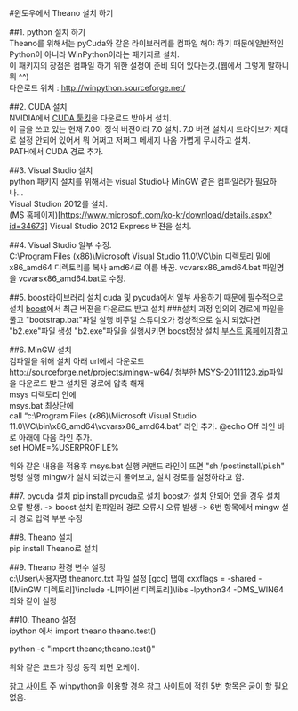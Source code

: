#윈도우에서 Theano 설치 하기 
 
 
##1. python 설치 하기    
Theano를 위해서는 pyCuda와 같은 라이브러리를 컴파일 해야 하기 때문에일반적인 Python이 아니라
WinPython이라는 패키지로 설치.    
이 패키지의 장점은 컴파일 하기 위한 설정이 준비 되어 있다는것.(웹에서 그렇게 말하니 뭐 ^^)   
다운로드 위치 : http://winpython.sourceforge.net/
 
 
##2. CUDA 설치  
NVIDIA에서 [CUDA 툴킷](https://developer.nvidia.com/cuda-toolkit)을 다운로드 받아서 설치.   
 이 글을 쓰고 있는 현재 7.0이 정식 버젼이라 7.0 설치. 
 7.0 버젼   설치시 드라이브가 제대로 설정 안되어 있어서 뭐 어쩌고 저쩌고 메세지 나옴  가볍게 무시하고 설치.   
 PATH에서 CUDA 경로 추가. 
 
 
##3. Visual Studio 설치   
python 패키지 설치를 위해서는 visual Studio나 MinGW 같은 컴파일러가 필요하나...  
Visual Studion 2012를 설치.   
(MS 홈페이지)[https://www.microsoft.com/ko-kr/download/details.aspx?id=34673] Visual Studio 2012 Express 버젼을 설치. 
 
 
##4. Visual Studio 일부 수정.    
C:\Program Files (x86)\Microsoft Visual Studio 11.0\VC\bin 디렉토리 밑에 x86_amd64 디렉토리를 복사 amd64로 이름 바꿈.   vcvarsx86_amd64.bat 파일명을 vcvarsx86_amd64.bat로 수정. 

##5. boost라이브러리 설치 
cuda 및 pycuda에서 일부 사용하기 때문에 필수적으로 설치 
[boost](http://www.boost.org/)에서 최근 버젼을 다운로드 받고 설치 
###설치 과정 
임의의 경로에 파일을 풀고 "bootstrap.bat"파일 실행 
비주얼 스튜디오가 정상적으로 설치 되었다면 "b2.exe"파일 생성
"b2.exe"파일을 실행시키면 boost정상 설치 
[부스트 홈페이지](http://www.boost.org/doc/libs/1_55_0/more/getting_started/windows.html)참고
 
##6. MinGW 설치   
컴파일을 위해 설치    아래 url에서 다운로드    http://sourceforge.net/projects/mingw-w64/   첨부한 [MSYS-20111123.zip](http://sourceforge.net/projects/mingw-w64/files/External%20binary%20packages%20%28Win64%20hosted%29/MSYS%20%2832-bit%29/MSYS-20111123.zip/download)파일을 다운로드 받고 설치된 경로에 압축 해재    
msys 디렉토리 안에    
msys.bat 최상단에    
call “c:\Program Files (x86)\Microsoft Visual Studio 11.0\VC\bin\x86_amd64\vcvarsx86_amd64.bat”   라인 추가.
@echo Off 라인 바로 아래에 다음 라인 추가.    
set HOME=%USERPROFILE%

위와 같은 내용을 적용후 msys.bat 실행
커맨드 라인이 뜨면 
"sh /postinstall/pi.sh" 명령 실행 
mingw가 설치 되었는지 물어보고, 
설치 경로를 설정하라고 함.

##7. pycuda 설치 
pip install pycuda로 설치 
boost가 설치 안되어 있을 경우 설치 오류 발생. -> boost 설치 
컴파일러 경로 오류시 오류 발생 -> 6번 항목에서 mingw 설치 경로 입력 부분 수정 

##8. Theano 설치    
pip install Theano로 설치 
 
##9. Theano 환경 변수 설정    
c:\User\사용자명\.theanorc.txt 파일 설정  [gcc] 탭에   cxxflags = -shared -I[MinGW 디렉토리]\include -L[파이썬 디렉토리]\libs -lpython34 -DMS_WIN64  외와 같이 설정 
 
 
##10. Theano 설정    
ipython 에서      import theano     theano.test() 
 
   python -c "import theano;theano.test()"
 
   위와 같은 코드가 정상 동작 되면 오케이. 
 
 
[참고 사이트](http://rosinality.ncity.net/doku.php?id=python:installing_theano)
주 winpython을 이용할 경우 참고 사이트에 적힌 5번 항목은 굳이 할 필요 없음. 
